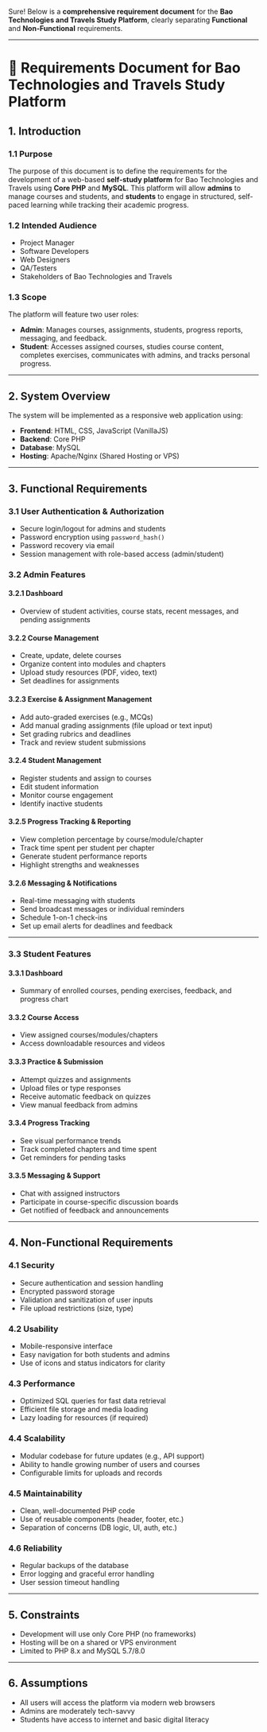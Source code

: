 Sure! Below is a **comprehensive requirement document** for the **Bao Technologies and Travels Study Platform**, clearly separating **Functional** and **Non-Functional** requirements.

---

# 📄 **Requirements Document for Bao Technologies and Travels Study Platform**

## 1. Introduction

### 1.1 Purpose  
The purpose of this document is to define the requirements for the development of a web-based **self-study platform** for Bao Technologies and Travels using **Core PHP** and **MySQL**. This platform will allow **admins** to manage courses and students, and **students** to engage in structured, self-paced learning while tracking their academic progress.

### 1.2 Intended Audience  
- Project Manager  
- Software Developers  
- Web Designers  
- QA/Testers  
- Stakeholders of Bao Technologies and Travels

### 1.3 Scope  
The platform will feature two user roles:  
- **Admin**: Manages courses, assignments, students, progress reports, messaging, and feedback.  
- **Student**: Accesses assigned courses, studies course content, completes exercises, communicates with admins, and tracks personal progress.

---

## 2. System Overview

The system will be implemented as a responsive web application using:
- **Frontend**: HTML, CSS, JavaScript (VanillaJS)
- **Backend**: Core PHP
- **Database**: MySQL
- **Hosting**: Apache/Nginx (Shared Hosting or VPS)

---

## 3. Functional Requirements

### 3.1 User Authentication & Authorization
- Secure login/logout for admins and students
- Password encryption using `password_hash()`
- Password recovery via email
- Session management with role-based access (admin/student)

### 3.2 Admin Features

#### 3.2.1 Dashboard
- Overview of student activities, course stats, recent messages, and pending assignments

#### 3.2.2 Course Management
- Create, update, delete courses
- Organize content into modules and chapters
- Upload study resources (PDF, video, text)
- Set deadlines for assignments

#### 3.2.3 Exercise & Assignment Management
- Add auto-graded exercises (e.g., MCQs)
- Add manual grading assignments (file upload or text input)
- Set grading rubrics and deadlines
- Track and review student submissions

#### 3.2.4 Student Management
- Register students and assign to courses
- Edit student information
- Monitor course engagement
- Identify inactive students

#### 3.2.5 Progress Tracking & Reporting
- View completion percentage by course/module/chapter
- Track time spent per student per chapter
- Generate student performance reports
- Highlight strengths and weaknesses

#### 3.2.6 Messaging & Notifications
- Real-time messaging with students
- Send broadcast messages or individual reminders
- Schedule 1-on-1 check-ins
- Set up email alerts for deadlines and feedback

---

### 3.3 Student Features

#### 3.3.1 Dashboard
- Summary of enrolled courses, pending exercises, feedback, and progress chart

#### 3.3.2 Course Access
- View assigned courses/modules/chapters
- Access downloadable resources and videos

#### 3.3.3 Practice & Submission
- Attempt quizzes and assignments
- Upload files or type responses
- Receive automatic feedback on quizzes
- View manual feedback from admins

#### 3.3.4 Progress Tracking
- See visual performance trends
- Track completed chapters and time spent
- Get reminders for pending tasks

#### 3.3.5 Messaging & Support
- Chat with assigned instructors
- Participate in course-specific discussion boards
- Get notified of feedback and announcements

---

## 4. Non-Functional Requirements

### 4.1 Security
- Secure authentication and session handling
- Encrypted password storage
- Validation and sanitization of user inputs
- File upload restrictions (size, type)

### 4.2 Usability
- Mobile-responsive interface
- Easy navigation for both students and admins
- Use of icons and status indicators for clarity

### 4.3 Performance
- Optimized SQL queries for fast data retrieval
- Efficient file storage and media loading
- Lazy loading for resources (if required)

### 4.4 Scalability
- Modular codebase for future updates (e.g., API support)
- Ability to handle growing number of users and courses
- Configurable limits for uploads and records

### 4.5 Maintainability
- Clean, well-documented PHP code
- Use of reusable components (header, footer, etc.)
- Separation of concerns (DB logic, UI, auth, etc.)

### 4.6 Reliability
- Regular backups of the database
- Error logging and graceful error handling
- User session timeout handling

---

## 5. Constraints
- Development will use only Core PHP (no frameworks)
- Hosting will be on a shared or VPS environment
- Limited to PHP 8.x and MySQL 5.7/8.0

---

## 6. Assumptions
- All users will access the platform via modern web browsers
- Admins are moderately tech-savvy
- Students have access to internet and basic digital literacy

